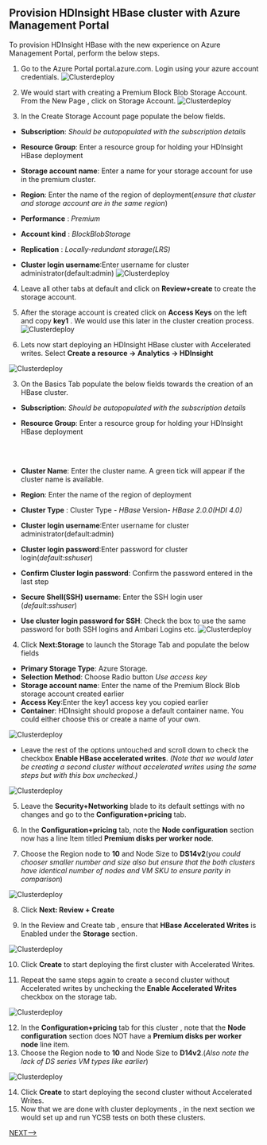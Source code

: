 ## Provision HDInsight  HBase cluster with Azure Management Portal

To provision HDInsight HBase with the new experience on  Azure Management Portal, perform the below steps. 



1. Go to the Azure Portal portal.azure.com. Login using your azure account credentials.
![Clusterdeploy](https://github.com/arnabganguly/HDInsightHBaseYCSB/blob/master/images/image001.png)

2. We would start with creating a Premium Block Blob Storage Account. From the New Page , click on Storage Account. 
![Clusterdeploy](https://github.com/arnabganguly/HDInsightHBaseYCSB/blob/master/images/image0013.png)

3. In the Create Storage Account page populate the below fields.

 - **Subscription**: *Should be autopopulated with the subscription details*
 - **Resource Group**: Enter a resource group for holding your HDInsight HBase deployment

 - **Storage account name**: Enter a name for your storage account for use in the premium cluster.
 - **Region**: Enter the name of the region of deployment(*ensure that cluster and storage account are in the same region*)
 - **Performance** : *Premium*
 - **Account kind** : *BlockBlobStorage* 
 - **Replication** : *Locally-redundant storage(LRS)*
  
 - **Cluster login username**:Enter username for cluster administrator(default:admin)
![Clusterdeploy](https://github.com/arnabganguly/HDInsightHBaseYCSB/blob/master/images/image0015.png)
 
4. Leave all other tabs at default and click on **Review+create** to create the storage account. 

5. After the storage account is created click on **Access Keys** on the left and copy **key1** . We would use this later in the cluster creation process. 
![Clusterdeploy](https://github.com/arnabganguly/HDInsightHBaseYCSB/blob/master/images/image022.png)
    
7. Lets now start deploying an HDInsight HBase cluster with Accelerated writes. Select  **Create a resource -> Analytics -> HDInsight**

![Clusterdeploy](https://github.com/arnabganguly/HDInsightHBaseYCSB/blob/master/images/image002.png)



3. On the Basics Tab populate the below fields towards the creation of an HBase cluster. 

 - **Subscription**: *Should be autopopulated with the subscription details*
 - **Resource Group**: Enter a resource group for holding your HDInsight HBase deployment

    <br>
    <br>

 - **Cluster Name**: Enter the cluster name. A green tick will appear if the cluster name is available.
 - **Region**: Enter the name of the region of deployment
 - **Cluster Type** : Cluster Type -  *HBase* 
  Version-   *HBase 2.0.0(HDI 4.0)* 
 - **Cluster login username**:Enter username for cluster administrator(default:admin)
 - **Cluster login password**:Enter password for cluster login(*default:sshuser*)
 - **Confirm Cluster login password**: Confirm the password entered in the last step 
 - **Secure Shell(SSH) username**: Enter the SSH login user  (*default:sshuser*)
 - **Use cluster login password for SSH**: Check the box to use the same password for both SSH logins and Ambari Logins etc. 
![Clusterdeploy](https://github.com/arnabganguly/HDInsightHBaseYCSB/blob/master/images/image004.png)

4. Click **Next:Storage**  to launch the Storage Tab and populate the below fields 

- **Primary Storage Type**: Azure Storage.
 - **Selection Method**: Choose Radio button *Use access key*
 - **Storage account name**: Enter the name of the Premium Block Blob storage account created earlier
 - **Access Key**:Enter the key1 access key you copied earlier
 - **Container**:  HDInsight should propose a default container name. You could either choose this or create a name of your own. 


![Clusterdeploy](https://github.com/arnabganguly/HDInsightHBaseYCSB/blob/master/images/image005.png)
 - Leave the rest of the options untouched and scroll down to check the checkbox **Enable HBase accelerated writes**.  *(Note that we would later be creating a second  cluster without accelerated writes using the same steps but with this box unchecked.)* 


![Clusterdeploy](https://github.com/arnabganguly/HDInsightHBaseYCSB/blob/master/images/image006.png)

5. Leave the **Security+Networking** blade to its default settings with no changes and go to the **Configuration+pricing** tab. 



6. In the **Configuration+pricing** tab, note the **Node configuration** section now has a line Item titled **Premium disks per worker node**. 
7. Choose the Region node to **10** and Node Size to **DS14v2**(*you could chooser smaller number and size also but ensure that the both clusters have identical number of nodes and VM SKU to ensure parity in comparison*) 

![Clusterdeploy](https://github.com/arnabganguly/HDInsightHBaseYCSB/blob/master/images/image007.png)

8. Click **Next: Review + Create**

9. In the Review and Create tab , ensure that **HBase Accelerated Writes** is Enabled under the **Storage** section. 

![Clusterdeploy](https://github.com/arnabganguly/HDInsightHBaseYCSB/blob/master/images/image008.png)

10. Click **Create** to start deploying the first cluster with Accelerated Writes. 

11. Repeat  the same steps again to create a second cluster without Accelerated writes by unchecking the **Enable Accelerated Writes** checkbox on the storage tab. 

![Clusterdeploy](https://github.com/arnabganguly/HDInsightHBaseYCSB/blob/master/images/image010.png)

12. In the **Configuration+pricing** tab for this cluster , note that the **Node configuration** section  does NOT have a **Premium disks per worker node** line item.
13. Choose the Region node to **10** and Node Size to **D14v2**.(*Also note the lack of DS series VM types like earlier*) 

![Clusterdeploy](https://github.com/arnabganguly/HDInsightHBaseYCSB/blob/master/images/image009.png)


14. Click **Create** to start deploying the second cluster without Accelerated Writes. 
15. Now that we are done with cluster deployments , in the next section we would set up and run  YCSB tests on both these clusters. 


[NEXT-->](https://github.com/arnabganguly/HDInsightHBaseYCSB/blob/master/YSCB.md)


<!--stackedit_data:
eyJoaXN0b3J5IjpbLTE5Mzg0MDIxNTQsLTQ4NTM0NjcxLDEwMz
g4MjYwMDgsLTczNjEzMTQ3LDMxNzg4MTUwMiwtNzMzNzYyOTIy
LDc4ODI4NTYxNSwtNDMxNTQ1OTI0LDEyMDEzNzg1OTldfQ==
-->